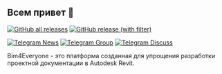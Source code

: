## Всем привет 👋

[![GitHub all releases](https://img.shields.io/github/downloads/Bim4Everyone/Bim4EveryoneSetup/total)](https://github.com/Bim4Everyone/Bim4EveryoneSetup/releases/latest)
[![GitHub release (with filter)](https://img.shields.io/github/v/release/Bim4Everyone/Bim4EveryoneSetup)](https://github.com/Bim4Everyone/Bim4EveryoneSetup/releases/latest)

[![Telegram News](https://img.shields.io/badge/Telegram-News-blue.svg)](https://t.me/bim4everyone_news)
[![Telegram Group](https://img.shields.io/badge/Telegram-Group-blue.svg)](https://t.me/bim4everyone_group)
[![Telegram Discuss](https://img.shields.io/badge/Telegram-Discuss-blue.svg)](https://t.me/bim4everyone_discuss)

Bim4Everyone - это платформа созданная для упрощения разработки проектной документации в Autodesk Revit.

<!--

**Here are some ideas to get you started:**

🙋‍♀️ A short introduction - what is your organization all about?
🌈 Contribution guidelines - how can the community get involved?
👩‍💻 Useful resources - where can the community find your docs? Is there anything else the community should know?
🍿 Fun facts - what does your team eat for breakfast?
🧙 Remember, you can do mighty things with the power of [Markdown](https://docs.github.com/github/writing-on-github/getting-started-with-writing-and-formatting-on-github/basic-writing-and-formatting-syntax)
-->
